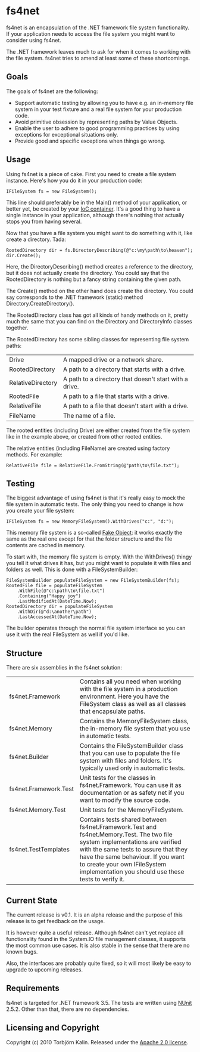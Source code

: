 fs4net
======

fs4net is an encapsulation of the .NET framework file system functionality. If your application needs to access the file system you might want to consider using fs4net.

The .NET framework leaves much to ask for when it comes to working with the file system. fs4net tries to amend at least some of these shortcomings.

Goals
-----

The goals of fs4net are the following:

   * Support automatic testing by allowing you to have e.g. an in-memory file
     system in your test fixture and a real file system for your production
     code.
   * Avoid primitive obsession by representing paths by Value Objects.
   * Enable the user to adhere to good programming practices by using
     exceptions for exceptional situations only.
   * Provide good and specific exceptions when things go wrong.


Usage
-----

Using fs4net is a piece of cake. First you need to create a file system instance. Here's how you do it in your production code:

    IFileSystem fs = new FileSystem();

This line should preferably be in the Main() method of your application, or better yet, be created by your [IoC container](http://martinfowler.com/articles/injection.html). It's a good thing to have a single instance in your application, although there's nothing that actually stops you from having several.

Now that you have a file system you might want to do something with it, like create a directory. Tada:

    RootedDirectory dir = fs.DirectoryDescribing(@"c:\my\path\to\heaven");
    dir.Create();

Here, the DirectoryDescribing() method creates a reference to the directory, but it does not actually create the directory. You could say that the RootedDirectory is nothing but a fancy string containing the given path.

The Create() method on the other hand does create the directory. You could say corresponds to the .NET framework (static) method Directory.CreateDirectory().

The RootedDirectory class has got all kinds of handy methods on it, pretty much the same that you can find on the Directory and DirectoryInfo classes together.

The RootedDirectory has some sibling classes for representing file system paths:

<table>
  <tr>
    <td>Drive</td><td>A mapped drive or a network share.</td>
  </tr><tr>
    <td>RootedDirectory</td><td>A path to a directory that starts with a drive.</td>
  </tr><tr>
    <td>RelativeDirectory</td><td>A path to a directory that doesn't start with a drive.</td>
  </tr><tr>
    <td>RootedFile</td><td>A path to a file that starts with a drive.</td>
  </tr><tr>
    <td>RelativeFile</td><td>A path to a file that doesn't start with a drive.</td>
  </tr><tr>
    <td>FileName</td><td>The name of a file.</td>
  </tr>
</table>

The rooted entities (including Drive) are either created from the file system like in the example above, or created from other rooted entities.

The relative entities (including FileName) are created using factory methods. For example:

    RelativeFile file = RelativeFile.FromString(@"path\to\file.txt");


Testing
-------

The biggest advantage of using fs4net is that it's really easy to mock the file system in automatic tests. The only thing you need to change is how you create your file system:

    IFileSystem fs = new MemoryFileSystem().WithDrives("c:", "d:");

This memory file system is a so-called [Fake Object](http://xunitpatterns.com/Fake%20Object.html): it works exactly the same as the real one except for that the folder structure and the file contents are cached in memory.

To start with, the memory file system is empty. With the WithDrives() thingy you tell it what drives it has, but you might want to populate it with files and folders as well. This is done with a FileSystemBuilder:

    FileSystemBuilder populateFileSystem = new FileSystemBuilder(fs);
    RootedFile file = populateFileSystem
        .WithFile(@"c:\path\to\file.txt")
        .Containing("Happy joy")
        .LastModifiedAt(DateTime.Now);
    RootedDirectory dir = populateFileSystem
        .WithDir(@"d:\another\path")
        .LastAccessedAt(DateTime.Now);

The builder operates through the normal file system interface so you can use it with the real FileSystem as well if you'd like.



Structure
---------

There are six assemblies in the fs4net solution:

<table>
  <tr>
    <td>fs4net.Framework</td><td>Contains all you need when working with the file system in a production environment. Here you have the FileSystem class as well as all classes that encapsulate paths.</td>
  </tr><tr>
    <td>fs4net.Memory</td><td>Contains the MemoryFileSystem class, the in-memory file system that you use in automatic tests.</td>
  </tr><tr>
    <td>fs4net.Builder</td><td>Contains the FileSystemBuilder class that you can use to populate the file system with files and folders. It's typically used only in automatic tests.</td>
  </tr><tr>
    <td>fs4net.Framework.Test</td><td>Unit tests for the classes in fs4net.Framework. You can use it as documentation or as safety net if you want to modify the source code.</td>
  </tr><tr>
    <td>fs4net.Memory.Test</td><td>Unit tests for the MemoryFileSystem.</td>
  </tr><tr>
    <td>fs4net.TestTemplates</td><td>Contains tests shared between fs4net.Framework.Test and fs4net.Memory.Test. The two file system implementations are verified with the same tests to assure that they have the same behaviour. If you want to create your own IFileSystem implementation you should use these tests to verify it.</td>
  </tr>
</table>



Current State
-------------

The current release is v0.1. It is an alpha release and the purpose of this release is to get feedback on the usage.

It is however quite a useful release. Although fs4net can't yet replace all functionality found in the System.IO file management classes, it supports the most common use cases. It is also stable in the sense that there are no known bugs.

Also, the interfaces are probably quite fixed, so it will most likely be easy to upgrade to upcoming releases.




Requirements
------------

fs4net is targeted for .NET framework 3.5. The tests are written using [NUnit](http://www.nunit.org/) 2.5.2. Other than that, there are no dependencies.



Licensing and Copyright
-----------------------

Copyright (c) 2010 Torbj&ouml;rn Kalin. Released under the [Apache 2.0 license](http://www.apache.org/licenses/LICENSE-2.0.html).
